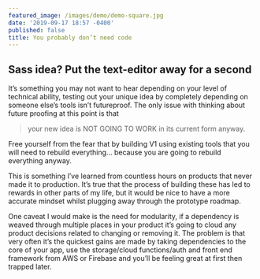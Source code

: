 ```yaml
---
featured_image: /images/demo/demo-square.jpg
date: '2019-09-17 18:57 -0400'
published: false
title: You probably don’t need code
---
```

## Sass idea? Put the text-editor away for a second

It’s something you may not want to hear depending on your level of technical ability, testing out your unique idea by completely depending on someone else’s tools isn’t futureproof. The only issue with thinking about future proofing at this point is that 

> your new idea is NOT GOING TO WORK in its current form anyway.

Free yourself from the fear that by building V1 using existing tools that you will need to rebuild everything... because you are going to rebuild everything anyway. 

This is something I’ve learned from countless hours on products that never made it to production. It’s true that the process of building these has led to rewards in other parts of my life, but it would be nice to have a more accurate mindset whilst plugging away through the prototype roadmap.

One caveat I would make is the need for modularity, if a dependency is weaved through multiple places in your product it’s going to cloud any product decisions related to changing or removing it. The problem is that very often it’s the quickest gains are made by taking dependencies to the core of your app, use the storage/cloud functions/auth and front end framework from AWS or Firebase and you’ll be feeling great at first then trapped later.  
